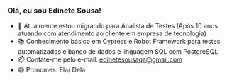 ### Olá, eu sou Edinete Sousa!

- 🔭 Atualmente estou migrando para Analista de Testes (Após 10 anos atuando com atendimento ao cliente em empresa de tecnologia)
- 📚 Conhecimento básico em Cypress e Robot Framework para testes automatizados e banco de dados e linguagem SQL com PostgreSQL
- 📫 Contate-me pelo e-mail: edinetesousaqa@gmail.com
- 😄 Pronomes: Ela/ Dela
